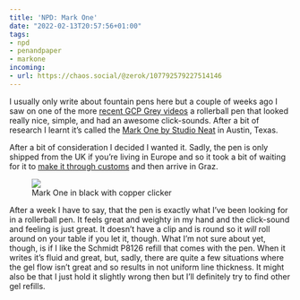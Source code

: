 ```yaml
---
title: 'NPD: Mark One'
date: "2022-02-13T20:57:56+01:00"
tags:
- npd
- penandpaper
- markone
incoming:
- url: https://chaos.social/@zerok/107792579227514146
---
```


I usually only write about fountain pens here but a couple of weeks ago I saw on one of the more [recent GCP Grey videos](https://youtu.be/fSwpe8r50_o) a rollerball pen that looked really nice, simple, and had an awesome click-sounds. After a bit of research I learnt it’s called the [Mark One by Studio Neat](https://www.studioneat.com/products/markone) in Austin, Texas.

After a bit of consideration I decided I wanted it. Sadly, the pen is only shipped from the UK if you’re living in Europe and so it took a bit of waiting for it to [make it through customs](https://zerokspot.com/weblog/2022/02/04/tracking-parcels-is-hard/) and then arrive in Graz. 

<figure><img src="/media/2022/5CFA90AF-01F1-4F93-A8FB-E40F4DD1D186.jpeg"><figcaption>Mark One in black with copper clicker</figcaption></figure>

After a week I have to say, that the pen is exactly what I’ve been looking for in a rollerball pen. It feels great and weighty in my hand and the click-sound and feeling is just great. It doesn’t have a clip and is round so it *will* roll around on your table if you let it, though. What I’m not sure about yet, though, is if I like the Schmidt P8126 refill that comes with the pen. When it writes it’s fluid and great, but, sadly, there are quite a few situations where the gel flow isn’t great and so results in not uniform line thickness. It might also be that I just hold it slightly wrong then but I’ll definitely try to find other gel refills.
